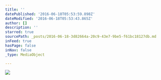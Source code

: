 ```yaml
---
title: ''
datePublished: '2016-06-18T05:53:59.898Z'
dateModified: '2016-06-18T05:53:43.865Z'
author: []
description: ''
starred: true
sourcePath: _posts/2016-06-18-3d82664a-20c9-43e7-9be5-f61bc18127db.md
inFeed: true
hasPage: false
inNav: false
_type: MediaObject

---
```

![](https://the-grid-user-content.s3-us-west-2.amazonaws.com/36c743e5-7ce9-43c4-b6d7-b32a6250b5ff.jpg)